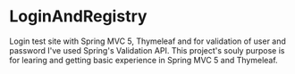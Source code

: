# LoginAndRegistry
Login test site with Spring MVC 5, Thymeleaf and for validation of user and password I've used Spring's Validation API.
This project's souly purpose is for learing and getting basic experience in Spring MVC 5 and Thymeleaf.


